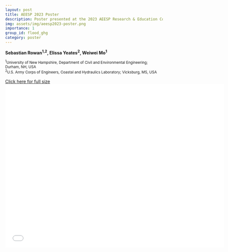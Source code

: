 ```yaml
---
layout: post
title: AEESP 2023 Poster
description: Poster presented at the 2023 AEESP Research & Education Conference in Boston, MA
img: assets/img/aeesp2023-poster.png
importance: 1
group_id: flood_ghg
category: poster
---
```


**Sebastian Rowan<sup>1,2</sup>, Elissa Yeates<sup>2</sup>, Weiwei Mo<sup>1</sup>**

<small><sup>1</sup>University of New Hampshire, Department of Civil and Environmental Engineering; Durham, NH, USA</small> <br> 
<small><sup>2</sup>U.S. Army Corps of Engineers, Coastal and Hydraulics Laboratory; Vicksburg, MS, USA</small>


<a href="/assets/poster/AEESP_2023/AEESP_2023_Poster.html">Click here for full size</a>
<embed src="/assets/img/aeesp2023-poster.pdf" width="700px" height="525px">


